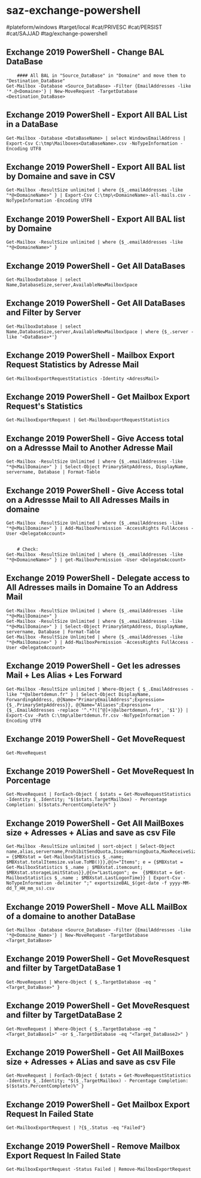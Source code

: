 # saz-exchange-powershell

#plateform/windows
#target/local
#cat/PRIVESC
#cat/PERSIST
#cat/SAJJAD
#tag/exchange-powershell

## Exchange 2019 PowerShell - Change BAL DataBase
```
    #### All BAL in "Source_DataBase" in "Domaine" and move them to "Destination_DataBase"
Get-Mailbox -Database <Source_DataBase> -Filter {EmailAddresses -like '*.@<Domaine>'} | New-MoveRequest -TargetDatabase <Destination_DataBase>
```


## Exchange 2019 PowerShell - Export All BAL List in a DataBase
```
Get-Mailbox -Database <DataBaseName> | select WindowsEmailAddress | Export-Csv C:\tmp\Mailboxes<DataBaseName>.csv -NoTypeInformation -Encoding UTF8
```



## Exchange 2019 PowerShell - Export All BAL list by Domaine and save in CSV
```
Get-Mailbox -ResultSize unlimited | where {$_.emailAddresses -like "*@<DomaineName>" } | Export-Csv C:\tmp\<DomaineName>-all-mails.csv -NoTypeInformation -Encoding UTF8
```


## Exchange 2019 PowerShell - Export All BAL list by Domaine
```
Get-Mailbox -ResultSize unlimited | where {$_.emailAddresses -like "*@<DomaineName>" }
```



## Exchange 2019 PowerShell - Get All DataBases
```
Get-MailboxDatabase | select Name,DatabaseSize,server,AvailableNewMailboxSpace
```


## Exchange 2019 PowerShell - Get All DataBases and Filter by Server
```
Get-MailboxDatabase | select Name,DatabaseSize,server,AvailableNewMailboxSpace | where {$_.server -like '<DataBase>*'}
```


## Exchange 2019 PowerShell - Mailbox Export Request Statistics by Adresse Mail
```
Get-MailboxExportRequestStatistics -Identity <AdressMail>
```


## Exchange 2019 PowerShell - Get Mailbox Export Request's Statistics
```
Get-MailboxExportRequest | Get-MailboxExportRequestStatistics
```


## Exchange 2019 PowerShell - Give Access total on a Adressse Mail to Another Adresse Mail
```
Get-Mailbox -ResultSize Unlimited | where {$_.emailAddresses -like "*@<MailDomaine>" } | Select-Object PrimarySmtpAddress, DisplayName, servername, Database | Format-Table
```


## Exchange 2019 PowerShell - Give Access total on a Adressse Mail to All Adresses Mails in domaine
```
Get-Mailbox -ResultSize Unlimited | where {$_.emailAddresses -like "*@<MailDomaine>" } | Add-MailboxPermission -AccessRights FullAccess -User <DelegateAccount>


    # Check:
Get-Mailbox -ResultSize Unlimited | where {$_.emailAddresses -like "*@<DomaineName>" } | get-MailboxPermission -User <DelegateAccount>
```


## Exchange 2019 PowerShell - Delegate access to All Adresses mails in Domaine To an Address Mail
```
Get-Mailbox -ResultSize Unlimited | where {$_.emailAddresses -like "*@<MailDomaine>" }
Get-Mailbox -ResultSize Unlimited | where {$_.emailAddresses -like "*@<MailDomaine>" } | Select-Object PrimarySmtpAddress, DisplayName, servername, Database | Format-Table
Get-Mailbox -ResultSize Unlimited | where {$_.emailAddresses -like "*@<MailDomaine>" } | Add-MailboxPermission -AccessRights FullAccess -User <DelegateAccount>
```


## Exchange 2019 PowerShell - Get les adresses Mail + Les Alias + Les Forward
```
Get-Mailbox -ResultSize unlimited | Where-Object { $_.EmailAddresses -like "*@albertdemun.fr" } | Select-Object DisplayName, ForwardingAddress, @{Name="PrimaryEmailAddress";Expression={$_.PrimarySmtpAddress}}, @{Name="Aliases";Expression={$_.EmailAddresses -replace '^.*?([^@]+)@albertdemun\.fr$', '$1'}} | Export-Csv -Path C:\tmp\albertdemun.fr.csv -NoTypeInformation -Encoding UTF8
```


## Exchange 2019 PowerShell - Get MoveRequest
```
Get-MoveRequest
```


## Exchange 2019 PowerShell - Get MoveRequest In Porcentage
```
Get-MoveRequest | ForEach-Object { $stats = Get-MoveRequestStatistics -Identity $_.Identity; "$($stats.TargetMailbox) - Percentage Completion: $($stats.PercentComplete)%" }
```


## Exchange 2019 PowerShell - Get All MailBoxes size + Adresses + ALias and save as csv File
```
Get-Mailbox -ResultSize unlimited | sort-object | Select-Object name,alias,servername,ProhibitSendQuota,IssueWarningQuota,MaxReceiveSize,MaxSendSize,DisplayName,Database,PrimarySmtpAddress,ProhibitSendReceiveQuota,@{n="Size(MB)";e = {$MBXstat = Get-MailboxStatistics $_.name; $MBXstat.totalItemsize.value.ToMB()}},@{n="Items"; e = {$MBXstat = Get-MailboxStatistics $_.name ; $MBXstat.itemcount; $MBXstat.storageLimitStatus}},@{n="LastLogon"; e=  {$MBXstat = Get-MailboxStatistics $_.name ; $MBXstat.LastLogonTime}} | Export-Csv -NoTypeInformation -delimiter ";" exportsizeBAL_$(get-date -f yyyy-MM-dd_T_HH_mm_ss).csv
```


## Exchange 2019 PowerShell - Move ALL MailBox of a domaine to another DataBase
```
Get-Mailbox -Database <Source_DataBase> -Filter {EmailAddresses -like '*@<Domaine_Name>'} | New-MoveRequest -TargetDatabase <Target_DataBase>
```


## Exchange 2019 PowerShell - Get MoveResquest and filter by TargetDataBase 1
```
Get-MoveRequest | Where-Object { $_.TargetDatabase -eq "<Target_DataBase>" }
```


## Exchange 2019 PowerShell - Get MoveResquest and filter by TargetDataBase 2
```
Get-MoveRequest | Where-Object { $_.TargetDatabase -eq "<Target_DataBase1>" -or $_.TargetDatabase -eq "<Target_DataBase2>" }
```


## Exchange 2019 PowerShell - Get All MailBoxes size + Adresses + ALias and save as csv File
```
Get-MoveRequest | ForEach-Object { $stats = Get-MoveRequestStatistics -Identity $_.Identity; "$($_.TargetMailbox) - Percentage Completion: $($stats.PercentComplete)%" }
```


## Exchange 2019 PowerShell - Get Mailbox Export Request In Failed State
```
Get-MailboxExportRequest | ?{$_.Status -eq "Failed"}
```


## Exchange 2019 PowerShell - Remove  Mailbox Export Request In Failed State
```
Get-MailboxExportRequest -Status Failed | Remove-MailboxExportRequest
```


